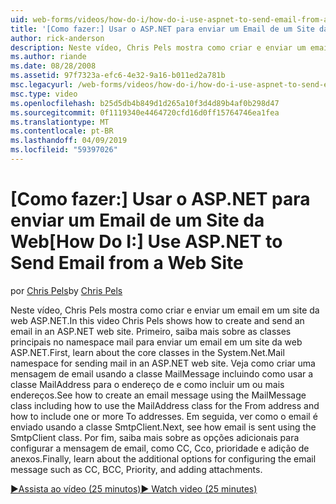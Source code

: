 ```yaml
---
uid: web-forms/videos/how-do-i/how-do-i-use-aspnet-to-send-email-from-a-web-site
title: '[Como fazer:] Usar o ASP.NET para enviar um Email de um Site da Web | Microsoft Docs'
author: rick-anderson
description: Neste vídeo, Chris Pels mostra como criar e enviar um email em um site da web ASP.NET. Primeiro, saiba mais sobre as classes principais de f de namespace do mail...
ms.author: riande
ms.date: 08/28/2008
ms.assetid: 97f7323a-efc6-4e32-9a16-b011ed2a781b
msc.legacyurl: /web-forms/videos/how-do-i/how-do-i-use-aspnet-to-send-email-from-a-web-site
msc.type: video
ms.openlocfilehash: b25d5db4b849d1d265a10f3d4d89b4af0b298d47
ms.sourcegitcommit: 0f1119340e4464720cfd16d0ff15764746ea1fea
ms.translationtype: MT
ms.contentlocale: pt-BR
ms.lasthandoff: 04/09/2019
ms.locfileid: "59397026"
---
```

# <a name="how-do-i-use-aspnet-to-send-email-from-a-web-site"></a><span data-ttu-id="a2a7e-104">[Como fazer:] Usar o ASP.NET para enviar um Email de um Site da Web</span><span class="sxs-lookup"><span data-stu-id="a2a7e-104">[How Do I:] Use ASP.NET to Send Email from a Web Site</span></span>

<span data-ttu-id="a2a7e-105">por [Chris Pels](https://twitter.com/chrispels)</span><span class="sxs-lookup"><span data-stu-id="a2a7e-105">by [Chris Pels](https://twitter.com/chrispels)</span></span>

<span data-ttu-id="a2a7e-106">Neste vídeo, Chris Pels mostra como criar e enviar um email em um site da web ASP.NET.</span><span class="sxs-lookup"><span data-stu-id="a2a7e-106">In this video Chris Pels shows how to create and send an email in an ASP.NET web site.</span></span> <span data-ttu-id="a2a7e-107">Primeiro, saiba mais sobre as classes principais no namespace mail para enviar um email em um site da web ASP.NET.</span><span class="sxs-lookup"><span data-stu-id="a2a7e-107">First, learn about the core classes in the System.Net.Mail namespace for sending mail in an ASP.NET web site.</span></span> <span data-ttu-id="a2a7e-108">Veja como criar uma mensagem de email usando a classe MailMessage incluindo como usar a classe MailAddress para o endereço de e como incluir um ou mais endereços.</span><span class="sxs-lookup"><span data-stu-id="a2a7e-108">See how to create an email message using the MailMessage class including how to use the MailAddress class for the From address and how to include one or more To addresses.</span></span> <span data-ttu-id="a2a7e-109">Em seguida, ver como o email é enviado usando a classe SmtpClient.</span><span class="sxs-lookup"><span data-stu-id="a2a7e-109">Next, see how email is sent using the SmtpClient class.</span></span> <span data-ttu-id="a2a7e-110">Por fim, saiba mais sobre as opções adicionais para configurar a mensagem de email, como CC, Cco, prioridade e adição de anexos.</span><span class="sxs-lookup"><span data-stu-id="a2a7e-110">Finally, learn about the additional options for configuring the email message such as CC, BCC, Priority, and adding attachments.</span></span>

[<span data-ttu-id="a2a7e-111">&#9654;Assista ao vídeo (25 minutos)</span><span class="sxs-lookup"><span data-stu-id="a2a7e-111">&#9654; Watch video (25 minutes)</span></span>](https://channel9.msdn.com/Blogs/ASP-NET-Site-Videos/how-do-i-use-aspnet-to-send-email-from-a-web-site)
